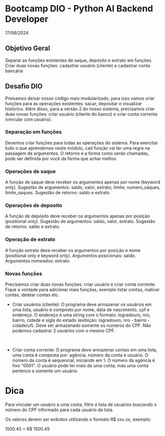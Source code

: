 # Bootcamp DIO - Python AI Backend Developer
17/06/2024

## Objetivo Geral

Separar as funções existentes de saque, depósito e extrato em funções. Criar duas novas funções: cadastrar usuário (cliente) e cadastrar conta bancária

## Desafio DIO

Preisamos deixar nosso código mais modularizado, para isso vamos criar funções para as operações existentes: sacar, depositar e visualizar histórico. Além disso, para a versão 2 do nosso sistema, precisamos criar duas novas funções: criar usuário (cliente do banco) e criar conta corrente (vincular com usuário).

### Separação em funções

Devemos criar funções para todas as operações do sistema. Para exercitar tudo o que aprendemos neste módulo, cad função vai ter uma regra na passagem de argumentos. O retorno e a forma como serão chamadas, pode ser definida por você da forma que achar melhor.

### Operações de saque

A função de saque deve receber os argumentos apenas por nome (keyword only). Sugestão de argumentos: saldo, valor, extrato, limite, numero_saques, limite_saques. Sugestão de retorno: saldo e extrato.

### Operações de deposito

A função de depósito deve receber os argumentos apenas por posição (positional only). Sugestão de argumentos: saldo, valor, extrato. Sugestão de retorno: saldo e extrato.


### Operação de extrato

A função extrato deve receber os argumentos por posição e nome (positional only e keyword only). Argumentos posicionais: saldo. Argumentos nomeados: extrato.

### Novas funções

Precisamos criar duas novas funções: criar usuário e criar conta corrente. Fique a vontade para adicionar mais funções, exemplo listar contas, inativar contas, deletar contas etc.

- Criar usuários (cliente):
  O programa deve armazenar os usuários em uma lista, usuário é composto por nome, data de nascimento, cpf e endereço. O endereço é uma string com o formato: logradouro, nro, bairro, cidade e sigla do estado (exibição: logradouro, nro - bairro - cidade/uf). Deve ser armazenado somente os números do CPF. Não podemos cadastrar 2 usuários com o mesmo CPF.
<br>

- Criar conta corrente:
  O programa deve armazenar contas em uma lista, uma conta é composta por: agência, número da conta e usuário. O número da conta é sequencial, iniciando em 1. O número da agência é fixo "0001". O usuário pode ter mais de uma conta, mas uma conta pertence a somente um usuário.

# Dica

Para vincular um usuário a uma conta, filtre a lista de usuários buscando o número do CPF informado para cada usuário da lista.

Os valores devem ser exibidos utilizando o formato R$ xxx.xx, exemplo:

1500.45 = R$ 1500.45
